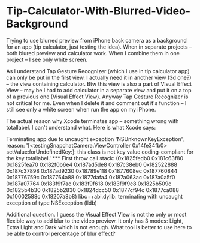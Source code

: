 # Tip-Calculator-With-Blurred-Video-Background

Trying to use blurred preview from iPhone back camera as a background for an app (tip calculator, just testing the idea). When in separate projects – both blured preview and calculator work. When I combine them in one project – I see only white screen.  

As I understand Tap Gesture Recognizer (which I use in tip calculator app) can only be put in the first view. I actually need it in another view (3d one?) – the view containing calculator. Btw this view is also a part of Visual Effect View – may be I had to add calculator in a separate view and put it on a top of a previous one (Visual Effect View). 
Anyway Tap Gesture Recognizer is not critical for me. Even when I delete it and comment out it's function – I still see only a white screen when run the app on my iPhone.

The actual reason why Xcode terminates app – something wrong with totallabel. I can't understand what. Here is what Xcode says: 

Terminating app due to uncaught exception 'NSUnknownKeyException', reason: '[<testingSnapchatCamera.ViewController 0x14fe34fb0> setValue:forUndefinedKey:]: this class is not key value coding-compliant for the key totallabel.'
*** First throw call stack:
(0x1825fedb0 0x181c63f80 0x1825fea70 0x182f0b6e4 0x187ad5de8 0x187c38eb0 0x182522888 0x187c37898 0x187ad9230 0x18789e118 0x1877608ec 0x187760844 0x18776759c 0x187764a88 0x1877dafa4 0x187a063ac 0x187a0a5f0 0x187a07764 0x183f9f7ac 0x183f9f618 0x183f9f9c8 0x1825b509c 0x1825b4b30 0x1825b2830 0x1824dcc50 0x1877cf94c 0x1877ca088 0x10002588c 0x18207a8b8)
libc++abi.dylib: terminating with uncaught exception of type NSException
(lldb) 

Additional question. 
I guess the Visual Effect View is not the only or most flexible way to add blur to the video preview. It only has 3 modes: Light, Extra Light and Dark which is not enough. What tool is better to use here to be able to control percentage of blur effect?




